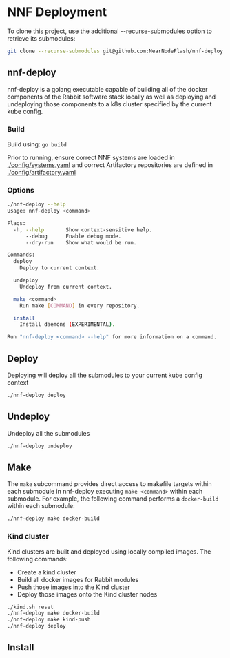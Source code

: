 # NNF Deployment

To clone this project, use the additional --recurse-submodules option to retrieve its submodules:

```bash
git clone --recurse-submodules git@github.com:NearNodeFlash/nnf-deploy
```

## nnf-deploy

nnf-deploy is a golang executable capable of building all of the docker components of the Rabbit software stack locally as well as deploying and undeploying those components to a k8s cluster specified by the current kube config.

### Build

Build using: `go build`

Prior to running, ensure correct NNF systems are loaded in [./config/systems.yaml](./config/systems.yaml) and correct Artifactory repositories are defined in [./config/artifactory.yaml](./config/artifactory.yaml)

### Options

```bash
./nnf-deploy --help
Usage: nnf-deploy <command>

Flags:
  -h, --help       Show context-sensitive help.
      --debug      Enable debug mode.
      --dry-run    Show what would be run.

Commands:
  deploy
    Deploy to current context.

  undeploy
    Undeploy from current context.

  make <command>
    Run make [COMMAND] in every repository.

  install
    Install daemons (EXPERIMENTAL).

Run "nnf-deploy <command> --help" for more information on a command.

```

## Deploy

Deploying will deploy all the submodules to your current kube config context

```bash
./nnf-deploy deploy
```

## Undeploy

Undeploy all the submodules

```bash
./nnf-deploy undeploy
```

## Make

The `make` subcommand provides direct access to makefile targets within each submodule in nnf-deploy executing `make <command>` within each submodule. For example, the following command performs a `docker-build` within each submodule:

```bash
./nnf-deploy make docker-build
```

### Kind cluster

Kind clusters are built and deployed using locally compiled images. The following commands:

- Create a kind cluster
- Build all docker images for Rabbit modules
- Push those images into the Kind cluster
- Deploy those images onto the Kind cluster nodes

```bash
./kind.sh reset
./nnf-deploy make docker-build
./nnf-deploy make kind-push
./nnf-deploy deploy
```

## Install

<TBD>
